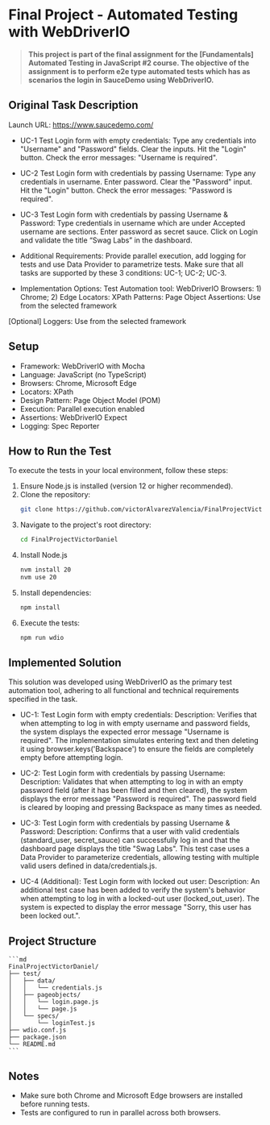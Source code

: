 # Final Project - Automated Testing with WebDriverIO

> **This project is part of the final assignment for the [Fundamentals] Automated Testing in JavaScript #2 course. The objective of the assignment is to perform e2e type automated tests which has as scenarios the login in SauceDemo using WebDriverIO.**

## Original Task Description
Launch URL: https://www.saucedemo.com/

- UC-1 Test Login form with empty credentials:
Type any credentials into "Username" and "Password" fields.
Clear the inputs.
Hit the "Login" button.
Check the error messages: "Username is required".

- UC-2 Test Login form with credentials by passing Username:
Type any credentials in username.
Enter password.
Clear the "Password" input.
Hit the "Login" button.
Check the error messages: "Password is required".

- UC-3 Test Login form with credentials by passing Username & Password:
Type credentials in username which are under Accepted username are sections.
Enter password as secret sauce.
Click on Login and validate the title “Swag Labs” in the dashboard.

- Additional Requirements:
Provide parallel execution, add logging for tests and use Data Provider to parametrize tests.
Make sure that all tasks are supported by these 3 conditions: UC-1; UC-2; UC-3.

- Implementation Options:
Test Automation tool: WebDriverIO
Browsers: 1) Chrome; 2) Edge
Locators: XPath
Patterns: Page Object
Assertions: Use from the selected framework

[Optional] Loggers: Use from the selected framework

## Setup
- Framework: WebDriverIO with Mocha
- Language: JavaScript (no TypeScript)
- Browsers: Chrome, Microsoft Edge
- Locators: XPath
- Design Pattern: Page Object Model (POM)
- Execution: Parallel execution enabled
- Assertions: WebDriverIO Expect
- Logging: Spec Reporter

## How to Run the Test
To execute the tests in your local environment, follow these steps:
1. Ensure Node.js is installed (version 12 or higher recommended).
2. Clone the repository:
    ```sh
    git clone https://github.com/victorAlvarezValencia/FinalProjectVictorDaniel.git
    ```
3. Navigate to the project's root directory:
    ```sh
    cd FinalProjectVictorDaniel
    ```
4. Install Node.js
    ```bash
    nvm install 20
    nvm use 20
    ```
5. Install dependencies:
    ```sh
    npm install
    ```
6. Execute the tests:
    ```sh
    npm run wdio
    ```
## Implemented Solution

This solution was developed using WebDriverIO as the primary test automation tool, adhering to all functional and technical requirements specified in the task.

- UC-1: Test Login form with empty credentials: Description: Verifies that when attempting to log in with empty username and password fields, the system displays the expected error message "Username is required". The implementation simulates entering text and then deleting it using browser.keys('Backspace') to ensure the fields are completely empty before attempting login.

- UC-2: Test Login form with credentials by passing Username: Description: Validates that when attempting to log in with an empty password field (after it has been filled and then cleared), the system displays the error message "Password is required". The password field is cleared by looping and pressing Backspace as many times as needed.

- UC-3: Test Login form with credentials by passing Username & Password: Description: Confirms that a user with valid credentials (standard_user, secret_sauce) can successfully log in and that the dashboard page displays the title "Swag Labs". This test case uses a Data Provider to parameterize credentials, allowing testing with multiple valid users defined in data/credentials.js.

- UC-4 (Additional): Test Login form with locked out user: Description: An additional test case has been added to verify the system's behavior when attempting to log in with a locked-out user (locked_out_user). The system is expected to display the error message "Sorry, this user has been locked out.".

## Project Structure
    ```md
    FinalProjectVictorDaniel/
    ├── test/
    │   ├── data/
    │   │   └── credentials.js
    │   ├── pageobjects/
    │   │   └── login.page.js
    │   │   └── page.js
    │   └── specs/
    │       └── loginTest.js
    ├── wdio.conf.js
    ├── package.json
    └── README.md
    ```
## Notes
- Make sure both Chrome and Microsoft Edge browsers are installed before running tests.
- Tests are configured to run in parallel across both browsers.
